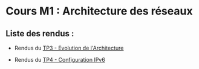 # Cours M1 : Architecture des réseaux

## Liste des rendus :

- Rendus du [TP3 - Evolution de l'Architecture](./rendus/TP3_evolution_architecture/rapport.md)

- Rendus du [TP4 - Configuration IPv6](./rendus/TP4_Configuration_IPv6/rapport.md)